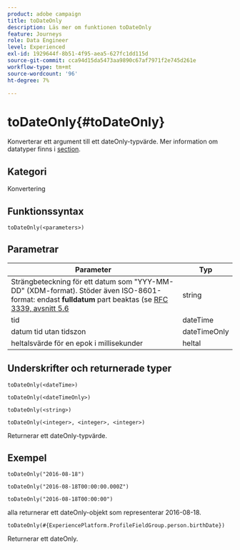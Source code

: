 ```yaml
---
product: adobe campaign
title: toDateOnly
description: Läs mer om funktionen toDateOnly
feature: Journeys
role: Data Engineer
level: Experienced
exl-id: 1929644f-8b51-4f95-aea5-627fc1dd115d
source-git-commit: cca94d15da5473aa9890c67af7971f2e745d261e
workflow-type: tm+mt
source-wordcount: '96'
ht-degree: 7%

---
```


# toDateOnly{#toDateOnly}

Konverterar ett argument till ett dateOnly-typvärde. Mer information om datatyper finns i [section](../expression/data-types.md).

## Kategori

Konvertering

## Funktionssyntax

`toDateOnly(<parameters>)`

## Parametrar

| Parameter | Typ |
|-----------|------------------|
| Strängbeteckning för ett datum som &quot;YYY-MM-DD&quot; (XDM-format). Stöder även ISO-8601-format: endast **fulldatum** part beaktas (se [RFC 3339, avsnitt 5.6](https://www.rfc-editor.org/rfc/rfc3339#section-5.6) | string |
| tid | dateTime |
| datum tid utan tidszon | dateTimeOnly |
| heltalsvärde för en epok i millisekunder | heltal |

## Underskrifter och returnerade typer

`toDateOnly(<dateTime>)`

`toDateOnly(<dateTimeOnly>)`

`toDateOnly(<string>)`

`toDateOnly(<integer>, <integer>, <integer>)`

Returnerar ett dateOnly-typvärde.

## Exempel

`toDateOnly("2016-08-18")`

`toDateOnly("2016-08-18T00:00:00.000Z")`

`toDateOnly("2016-08-18T00:00:00")`

alla returnerar ett dateOnly-objekt som representerar 2016-08-18.

`toDateOnly(#{ExperiencePlatform.ProfileFieldGroup.person.birthDate})`

Returnerar ett dateOnly.
